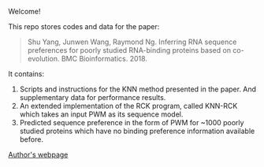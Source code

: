 Welcome!

This repo stores codes and data for the paper:
> Shu Yang, Junwen Wang, Raymond Ng. Inferring RNA sequence preferences for poorly studied RNA-binding proteins based on co-evolution. BMC Bioinformatics. 2018.

It contains: 
1. Scripts and instructions for the KNN method presented in the paper. And supplementary data for performance results.
2. An extended implementation of the RCK program, called KNN-RCK which takes an input PWM as its sequence model.
3. Predicted sequence preference in the form of PWM for ~1000 poorly studied proteins which have no binding preference information available before.

[Author's webpage](https://www.cs.ubc.ca/~syang11)
